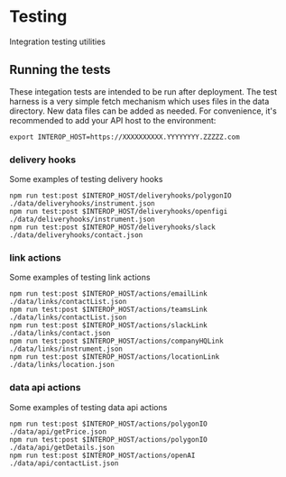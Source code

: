 # Testing
Integration testing utilities

## Running the tests
These integation tests are intended to be run after deployment.  The test harness is a very simple fetch mechanism which
uses files in the data directory.  New data files can be added as needed.  For convenience, it's recommended to add 
your API host to the environment:

```
export INTEROP_HOST=https://XXXXXXXXXX.YYYYYYYY.ZZZZZ.com
```

### delivery hooks
Some examples of testing delivery hooks

```
npm run test:post $INTEROP_HOST/deliveryhooks/polygonIO ./data/deliveryhooks/instrument.json
npm run test:post $INTEROP_HOST/deliveryhooks/openfigi ./data/deliveryhooks/instrument.json
npm run test:post $INTEROP_HOST/deliveryhooks/slack ./data/deliveryhooks/contact.json
```

### link actions
Some examples of testing link actions 

```
npm run test:post $INTEROP_HOST/actions/emailLink ./data/links/contactList.json
npm run test:post $INTEROP_HOST/actions/teamsLink ./data/links/contactList.json
npm run test:post $INTEROP_HOST/actions/slackLink ./data/links/contact.json
npm run test:post $INTEROP_HOST/actions/companyHQLink ./data/links/instrument.json
npm run test:post $INTEROP_HOST/actions/locationLink ./data/links/location.json
```

### data api actions
Some examples of testing data api actions 

```
npm run test:post $INTEROP_HOST/actions/polygonIO ./data/api/getPrice.json
npm run test:post $INTEROP_HOST/actions/polygonIO ./data/api/getDetails.json
npm run test:post $INTEROP_HOST/actions/openAI ./data/api/contactList.json
```
